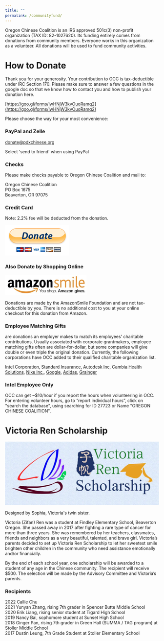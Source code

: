 ```yaml
---
title: ""
permalink: /communityfund/
---
```

Oregon Chinese Coalition is an IRS approved 501c(3) non-profit organization (TAX ID: 82-1027620). Its funding entirely comes from donations from community members. Everyone works in this organization as a volunteer. All donations will be used to fund community activities.

# How to Donate

Thank you for your generosity. Your contribution to OCC is tax-deductible under IRC Section 170. Please make sure to answer a few questions in the google doc so that we know how to contact you and how to publish your donation here.

[https://goo.gl/forms/lwHNjW3kvOuoRamq2](https://goo.gl/forms/lwHNjW3kvOuoRamq2)

<!--- All donations between 3/22/2022 and 5/25/2022 will be considered as special contribution to coronavirus relief fund. --->

Please choose the way for your most convenience:

### PayPal and Zelle

donate@pdxchinese.org

Select 'send to friend' when using PayPal

### Checks

Please make checks payable to Oregon Chinese Coalition and mail to:

Oregon Chinese Coalition  
PO Box 1675  
Beaverton, OR 97075  

### Credit Card

Note: 2.2% fee will be deducted from the donation.

[![paypal](/assets/images/activities/paypal3.png)](https://www.paypal.com/cgi-bin/webscr?cmd=_s-xclick&hosted_button_id=GWHJ99U9AEFFN)

### Also Donate by Shopping Online

[![amazonsmile](/assets/images/activities/amazonsmile6.jpg)](https://smile.amazon.com/ch/82-1027620)

Donations are made by the AmazonSmile Foundation and are not tax-deductible by you. There is no additional cost to you at your online checkout for this donation from Amazon.

### Employee Matching Gifts

are donations an employer makes to match its employees' charitable contributions. Usually associated with corporate grantmakers, employee matching gifts often are dollar-for-dollar, but some companies will give double or even triple the original donation. Currently, the following corporations have OCC added to their qualified charitable organization list.

[Intel Corporation](https://intel.benevity.org/user/login), [Standard Insurance](https://thestandard.yourcause.com/home#/givingcampaign), [Autodesk Inc](https://doublethedonation.com/matching-gifts/autodesk-inc), [Cambia Health Solutions](https://cambiagives.benevity.org), [Nike Inc.](https://nike.benevity.org/user/login), [Google](https://google.benevity.org/user/login), [Adidas](https://adidas.benevity.org/user/login), [Grainger](https://grainger.yourcause.com)

### Intel Employee Only

 OCC can get ~$10/hour if you report the hours when volunteering in OCC. For entering volunteer hours, go to “report individual hours”,  click on "search the database", using searching for ID 27723 or Name "OREGON CHINESE COALITION".

# Victoria Ren Scholarship

<p><img src="/assets/images/activities/victoria_scholarship.jpg"></p>
Designed by Sophia, Victoria's twin sister.

Victoria (Zifan) Ren was a student at Findley Elementary School, Beaverton Oregon. She passed away in 2017 after fighting a rare type of cancer for more than three years. She was remembered by her teachers, classmates, friends and neighbors as a very beautiful, talented, and brave girl. Victoria’s parents decided to set up Victoria Ren Scholarship to let her sweetest smile brighten other children in the community who need assistance emotionally and/or financially.

By the end of each school year, one scholarship will be awarded to a student of any age in the Chinese community. The recipient will receive $500. The selection will be made by the Advisory Committee and Victoria’s parents.

### Recipients

2022 Callie Chu<br/>
2021 Yunyan Zhang, rising 7th grader in Spencer Butte Middle School<br/>
2020 Erik Liang, rising senior student at Tigard High School<br/>
2019 Nancy Bai, sophomore student at Sunset High School<br/>
2018 Ginger Pan, rising 7th grader in Green Hall (SUMMA / TAG program) at Stoller Middle School<br/>
2017 Dustin Leung, 7th Grade Student at Stoller Elementary School<br/>
